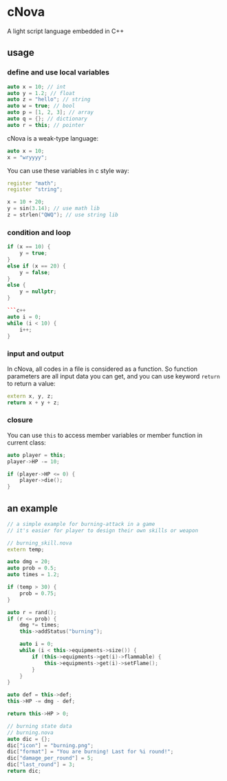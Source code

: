 # cNova
A light script language embedded in C++

## usage
### define and use local variables
```c++
auto x = 10; // int
auto y = 1.2; // float
auto z = "hello"; // string
auto w = true; // bool
auto p = [1, 2, 3]; // array
auto q = {}; // dictionary
auto r = this; // pointer
```

cNova is a weak-type language:
```c++
auto x = 10;
x = "wryyyy";
```

You can use these variables in c style way:
```c++
register "math";
register "string";

x = 10 + 20;
y = sin(3.14); // use math lib
z = strlen("QWQ"); // use string lib
```

### condition and loop
```c++
if (x == 10) {
    y = true;
}
else if (x == 20) {
    y = false;
}
else {
    y = nullptr;
}

```c++
auto i = 0;
while (i < 10) {
    i++;
}
```

### input and output
In cNova, all codes in a file is considered as a function. So function parameters are all input data you can get, and you can use keyword `return` to return a value:
```c++
extern x, y, z;
return x + y + z;
```

### closure
You can use `this` to access member variables or member function in current class:
```c++
auto player = this;
player->HP -= 10;

if (player->HP <= 0) {
    player->die();
}
```

## an example
```c++
// a simple example for burning-attack in a game
// it's easier for player to design their own skills or weapon

// burning_skill.nova
extern temp;

auto dmg = 20;
auto prob = 0.5;
auto times = 1.2;

if (temp > 30) {
    prob = 0.75;
}

auto r = rand();
if (r <= prob) {
    dmg *= times;
    this->addStatus("burning");

    auto i = 0;
    while (i < this->equipments->size()) {
        if (this->equipments->get(i)->flammable) {
            this->equipments->get(i)->setFlame();
        }
    }
}

auto def = this->def;
this->HP -= dmg - def;

return this->HP > 0;
```

```c++
// burning state data
// burning.nova
auto dic = {};
dic["icon"] = "burning.png";
dic["format"] = "You are burning! Last for %i round!";
dic["damage_per_round"] = 5;
dic["last_round"] = 3;
return dic;
```